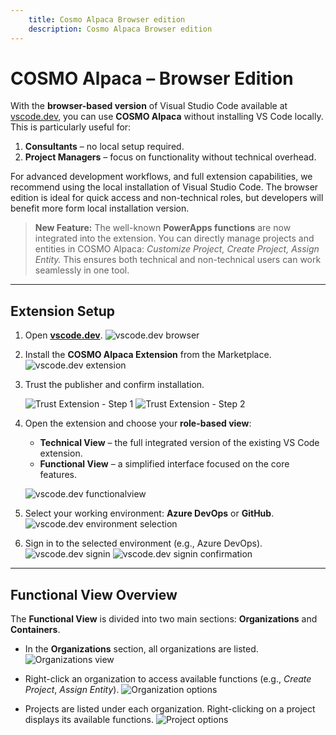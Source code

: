 ```yaml
---
    title: Cosmo Alpaca Browser edition
    description: Cosmo Alpaca Browser edition
---
```


# COSMO Alpaca – Browser Edition

With the **browser-based version** of Visual Studio Code available at [vscode.dev](https://vscode.dev), you can use **COSMO Alpaca** without installing VS Code locally. This is particularly useful for:

1. **Consultants** – no local setup required.
2. **Project Managers** – focus on functionality without technical overhead.

For advanced development workflows, and full extension capabilities, we recommend using the local installation of Visual Studio Code. The browser edition is ideal for quick access and non-technical roles, but developers will benefit more form local installation version.


> **New Feature:** The well-known **PowerApps functions** are now integrated into the extension. You can directly manage projects and entities in COSMO Alpaca: *Customize Project, Create Project, Assign Entity.*
> This ensures both technical and non-technical users can work seamlessly in one tool.

---

## Extension Setup

1. Open [**vscode.dev**](https://vscode.dev).
   ![vscode.dev browser](../media/vscode.dev/vscode-browser.png)

2. Install the **COSMO Alpaca Extension** from the Marketplace.
   ![vscode.dev extension](../media/vscode.dev/vscode-browser-extension.png)

3. Trust the publisher and confirm installation.

   ![Trust Extension - Step 1](../media/vscode.dev/vscode-browser-trust1.png)
   ![Trust Extension - Step 2](../media/vscode.dev/vscode-browser-trust2.png)

4. Open the extension and choose your **role-based view**:

   * **Technical View** – the full integrated version of the existing VS Code extension.
   * **Functional View** – a simplified interface focused on the core features.

   ![vscode.dev functionalview](../media/vscode.dev/vscode-browser-functional.png)

5. Select your working environment: **Azure DevOps** or **GitHub**.
   ![vscode.dev environment selection](../media/vscode.dev/vscode-browser-azure.png)

6. Sign in to the selected environment (e.g., Azure DevOps).
   ![vscode.dev signin](../media/vscode.dev/vscode-browser-signin.png)
   ![vscode.dev signin confirmation](../media/vscode.dev/vscode-browser-signin1.png)

---

## Functional View Overview

The **Functional View** is divided into two main sections: **Organizations** and **Containers**.

* In the **Organizations** section, all organizations are listed.
  ![Organizations view](../media/vscode.dev/vscode-browser-orgs.png)

* Right-click an organization to access available functions (e.g., *Create Project*, *Assign Entity*).
  ![Organization options](../media/vscode.dev/vscode-browser-orgs-opts.png)

* Projects are listed under each organization. Right-clicking on a project displays its available functions.
  ![Project options](../media/vscode.dev/vscode-browser-project-opts.png)
